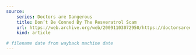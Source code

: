 ```yaml
---
source:
    series: Doctors are Dangerous
    title: Don’t Be Conned By The Resveratrol Scam
    url: https://web.archive.org/web/20091103072950/https://doctorsaredangerous.com/articles/dont_be_conned_by_the_resveratrol_scam.htm
    kind: article

# filename date from wayback machine date
---
```

